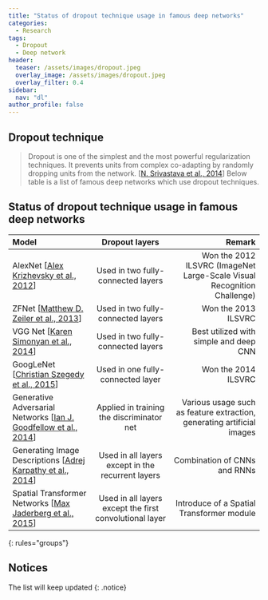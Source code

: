```yaml
---
title: "Status of dropout technique usage in famous deep networks"
categories:
  - Research
tags:
  - Dropout
  - Deep network
header:
  teaser: /assets/images/dropout.jpeg
  overlay_image: /assets/images/dropout.jpeg
  overlay_filter: 0.4  
sidebar:
  nav: "dl"
author_profile: false
---
```


## Dropout technique

> Dropout is one of the simplest and the most powerful regularization techniques.
It prevents units from complex co-adapting by randomly dropping units from the network. [[N. Srivastava et al., 2014](http://www.jmlr.org/papers/volume15/srivastava14a/srivastava14a.pdf)]
Below table is a list of famous deep networks which use dropout techniques.

## Status of dropout technique usage in famous deep networks

| Model | Dropout layers | Remark |
|:--------|:-------:|--------:|
| AlexNet [[Alex Krizhevsky et al., 2012](https://papers.nips.cc/paper/4824-imagenet-classification-with-deep-convolutional-neural-networks.pdf)]   | Used in two fully-connected layers   | Won the 2012 ILSVRC (ImageNet Large-Scale Visual Recognition Challenge)   |
| ZFNet [[Matthew D. Zeiler et al., 2013](https://arxiv.org/pdf/1311.2901v3.pdf)]   | Used in two fully-connected layers   | Won the 2013 ILSVRC   |
| VGG Net [[Karen Simonyan et al., 2014](https://arxiv.org/pdf/1409.1556v6.pdf)]   | Used in two fully-connected layers   | Best utilized with simple and deep CNN   |
| GoogLeNet [[Christian Szegedy et al., 2015](https://www.cv-foundation.org/openaccess/content_cvpr_2015/papers/Szegedy_Going_Deeper_With_2015_CVPR_paper.pdf)]   | Used in one fully-connected layer   | Won the 2014 ILSVRC   |
| Generative Adversarial Networks [[Ian J. Goodfellow et al., 2014](https://arxiv.org/pdf/1406.2661v1.pdf)]   | Applied in training the discriminator net   | Various usage such as feature extraction, generating artificial images   |
| Generating Image Descriptions [[Adrej Karpathy et al., 2014](https://arxiv.org/pdf/1412.2306v2.pdf)]   | Used in all layers except in the recurrent layers   | Combination of CNNs and RNNs   |
| Spatial Transformer Networks [[Max Jaderberg et al., 2015](https://arxiv.org/pdf/1506.02025.pdf)]   | Used in all layers except the first convolutional layer   | Introduce of a Spatial Transformer module   |
{: rules="groups"}

## Notices

The list will keep updated
{: .notice}

